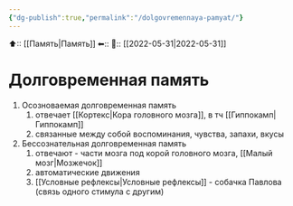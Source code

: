 ```yaml
---
{"dg-publish":true,"permalink":"/dolgovremennaya-pamyat/"}
---
```



⬆:: [[Память\|Память]]
⬅::
📅:: [[2022-05-31\|2022-05-31]]

# Долговременная память
1. Осозноваемая долговременная память
	1. отвечает [[Кортекс\|Кора головного мозга]], в тч [[Гиппокамп\|Гиппокамп]]
	2. связанные между собой воспоминания, чувства, запахи, вкусы
2. Бессознательная долговременная память
	1.  отвечают - части мозга под корой головного мозга,  [[Малый мозг\|Мозжечок]]
	2. автоматические движения
	3. [[Условные рефлексы\|Условные рефлексы]] - собачка Павлова (связь одного стимула с другим)